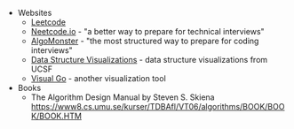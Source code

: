 - Websites
  - [Leetcode](https://leetcode.com/)
  - [Neetcode.io](https://neetcode.io/) - "a better way to prepare for technical interviews"
  - [AlgoMonster](https://algo.monster/) - "the most structured way to prepare for coding interviews"
  - [Data Structure Visualizations](https://www.cs.usfca.edu/~galles/visualization/Algorithms.html) - data structure visualizations from UCSF
  - [Visual Go](https://visualgo.net/en) - another visualization tool
- Books
  - The Algorithm Design Manual by Steven S. Skiena https://www8.cs.umu.se/kurser/TDBAfl/VT06/algorithms/BOOK/BOOK/BOOK.HTM
